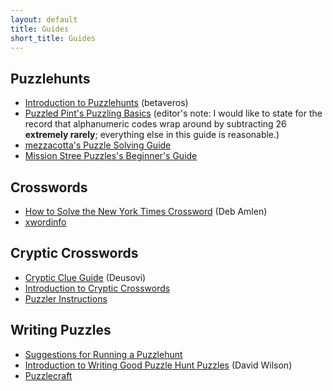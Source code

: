 ```yaml
---
layout: default
title: Guides
short_title: Guides
---
```


## Puzzlehunts

- [Introduction to Puzzlehunts](https://blog.vero.site/post/puzzlehunts) (betaveros)
- [Puzzled Pint's Puzzling Basics](http://www.puzzledpint.com/files/3513/8254/7894/2013_10_22_Puzzling_Basics_Infographic.pdf) (editor's note: I would like to state for the record that alphanumeric codes wrap around by subtracting 26 **extremely rarely**; everything else in this guide is reasonable.)
- [mezzacotta's Puzzle Solving Guide](https://www.mezzacotta.net/puzzle/guide.php)
- [Mission Stree Puzzles's Beginner's Guide](https://missionstreetpuzzles.com/beginners-guide/)


## Crosswords

- [How to Solve the New York Times Crossword](https://www.nytimes.com/guides/crosswords/how-to-solve-a-crossword-puzzle) (Deb Amlen)
- [xwordinfo](https://www.xwordinfo.com/)

## Cryptic Crosswords

- [Cryptic Clue Guide](https://puzzling.stackexchange.com/questions/45984/cryptic-clue-guide) (Deusovi)
- [Introduction to Cryptic Crosswords](http://www.crosswordtools.com/cryptic-crosswords.php)
- [Puzzler Instructions](https://www.theatlantic.com/past/docs/issues/puzzclue.htm)

## Writing Puzzles

- [Suggestions for Running a Puzzlehunt](https://github.com/fortenforge/suggestions-for-running-a-puzzlehunt)
- [Introduction to Writing Good Puzzle Hunt Puzzles](https://web.mit.edu/dwilson/www/puzzles/puzzlewriting.html) (David Wilson)
- [Puzzlecraft](https://shop.lonesharkgames.com/products/puzzlecraft-how-to-make-every-kind-of-puzzle-softcover-pdf)
